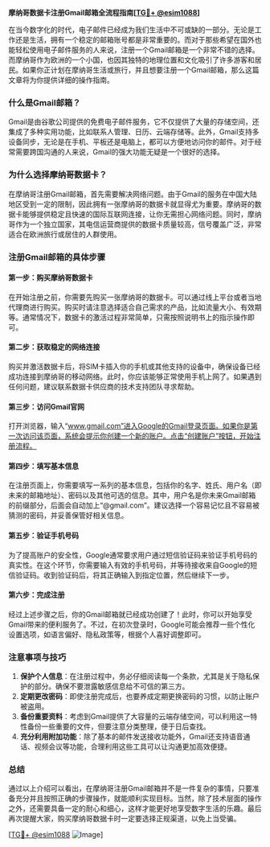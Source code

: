 **摩纳哥数据卡注册Gmail邮箱全流程指南[[TG💪+ @esim1088](https://t.me/s/esim1088)]**

在当今数字化的时代，电子邮件已经成为我们生活中不可或缺的一部分。无论是工作还是生活，拥有一个稳定的邮箱账号都是非常重要的。而对于那些希望在国外也能轻松使用电子邮件服务的人来说，注册一个Gmail邮箱是一个非常不错的选择。而摩纳哥作为欧洲的一个小国，也因其独特的地理位置和文化吸引了许多游客和居民。如果你正计划在摩纳哥生活或旅行，并且想要注册一个Gmail邮箱，那么这篇文章将为你提供详细的操作指南。

### 什么是Gmail邮箱？

Gmail是由谷歌公司提供的免费电子邮件服务，它不仅提供了大量的存储空间，还集成了多种实用功能，比如联系人管理、日历、云端存储等。此外，Gmail支持多设备同步，无论是在手机、平板还是电脑上，都可以方便地访问你的邮件。对于经常需要跨国沟通的人来说，Gmail的强大功能无疑是一个很好的选择。

### 为什么选择摩纳哥数据卡？

在摩纳哥注册Gmail邮箱，首先需要解决网络问题。由于Gmail的服务在中国大陆地区受到一定的限制，因此拥有一张摩纳哥的数据卡就显得尤为重要。摩纳哥的数据卡能够提供稳定且快速的国际互联网连接，让你无需担心网络问题。同时，摩纳哥作为一个独立国家，其电信运营商提供的数据卡质量较高，信号覆盖广泛，非常适合在欧洲旅行或居住的人群使用。

### 注册Gmail邮箱的具体步骤

#### 第一步：购买摩纳哥数据卡

在开始注册之前，你需要先购买一张摩纳哥的数据卡。可以通过线上平台或者当地代理商进行购买。购买时请注意选择适合自己需求的产品，比如流量大小、有效期等。通常情况下，数据卡的激活过程非常简单，只需按照说明书上的指示操作即可。

#### 第二步：获取稳定的网络连接

购买并激活数据卡后，将SIM卡插入你的手机或其他支持的设备中，确保设备已经成功连接到摩纳哥的移动网络。此时，你应该能够正常使用手机上网了。如果遇到任何问题，建议联系数据卡供应商的技术支持团队寻求帮助。

#### 第三步：访问Gmail官网

打开浏览器，输入“www.gmail.com”进入Google的Gmail登录页面。如果你是第一次访问该页面，系统会提示你创建一个新的账户。点击“创建账户”按钮，开始注册流程。

#### 第四步：填写基本信息

在注册页面上，你需要填写一系列的基本信息，包括你的名字、姓氏、用户名（即未来的邮箱地址）、密码以及其他可选的信息。其中，用户名是你未来Gmail邮箱的前缀部分，后面会自动加上“@gmail.com”。建议选择一个容易记忆且不容易被猜测的密码，并妥善保管好相关信息。

#### 第五步：验证手机号码

为了提高账户的安全性，Google通常要求用户通过短信验证码来验证手机号码的真实性。在这个环节，你需要输入有效的手机号码，并等待接收来自Google的短信验证码。收到验证码后，将其正确输入到指定位置，然后继续下一步。

#### 第六步：完成注册

经过上述步骤之后，你的Gmail邮箱就已经成功创建了！此时，你可以开始享受Gmail带来的便利服务了。不过，在初次登录时，Google可能会推荐一些个性化设置选项，如语言偏好、隐私政策等，根据个人喜好调整即可。

### 注意事项与技巧

1. **保护个人信息**：在注册过程中，务必仔细阅读每一个条款，尤其是关于隐私保护的部分。确保不要泄露敏感信息给不可信的第三方。
2. **定期更改密码**：即使注册完成后，也要养成定期更换密码的习惯，以防止账户被盗用。
3. **备份重要资料**：考虑到Gmail提供了大容量的云端存储空间，可以利用这一特性备份一些重要的文件，但要注意分类整理，便于日后查找。
4. **充分利用附加功能**：除了基本的邮件发送接收功能外，Gmail还支持语音通话、视频会议等功能，合理利用这些工具可以让沟通更加高效便捷。

### 总结

通过以上介绍可以看出，在摩纳哥注册Gmail邮箱并不是一件复杂的事情，只要准备充分并且按照正确的步骤操作，就能顺利实现目标。当然，除了技术层面的操作之外，还需要具备一定的耐心和细心，这样才能更好地享受数字生活的乐趣。最后再次提醒大家，购买摩纳哥数据卡时一定要选择正规渠道，以免上当受骗。

[[TG💪+ @esim1088](https://t.me/s/esim1088) ![Image](https://i.postimg.cc/4NQfJmqS/Snipaste-2025-05-13-00-14-12.png)]